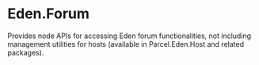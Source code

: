 # Eden.Forum

Provides node APIs for accessing Eden forum functionalities, not including management utilities for hosts (available in Parcel.Eden.Host and related packages).